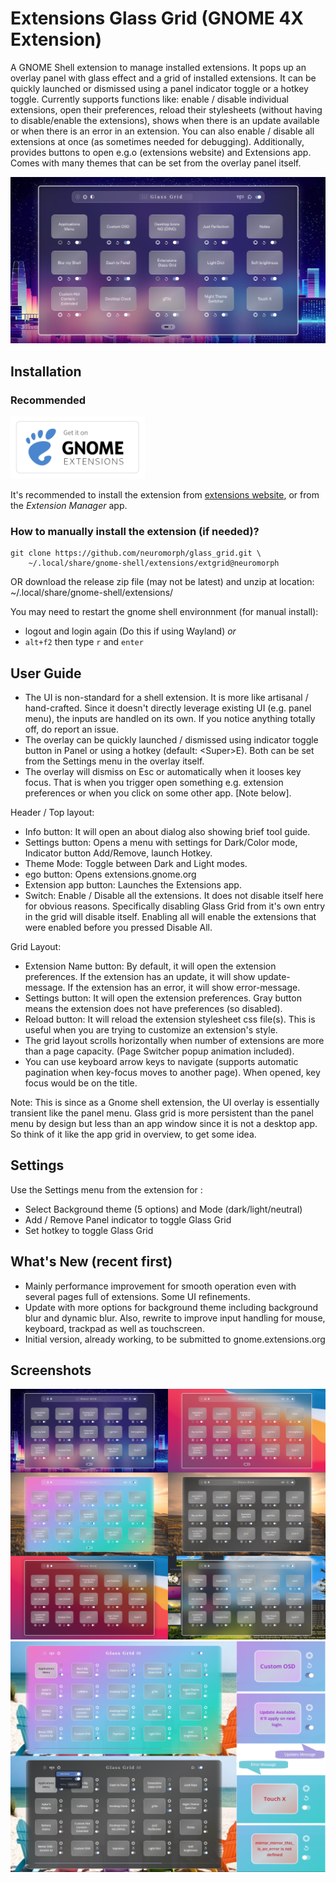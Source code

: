 # Extensions Glass Grid (GNOME 4X Extension)  


A GNOME Shell extension to manage installed extensions. It pops up an overlay panel with glass effect and a grid of installed extensions. It can be quickly launched or dismissed using a panel indicator toggle or a hotkey toggle. Currently supports functions like: enable / disable individual extensions, open their preferences, reload their stylesheets (without having to disable/enable the extensions), shows when there is an update available or when there is an error in an extension. You can also enable / disable all extensions at once (as sometimes needed for debugging). Additionally, provides buttons to open e.g.o (extensions website) and Extensions app. Comes with many themes that can be set from the overlay panel itself.  

![Screenshot](media/blur1.png)  


## Installation

### Recommended

[<img alt="" height="100" src="https://raw.githubusercontent.com/andyholmes/gnome-shell-extensions-badge/master/get-it-on-ego.svg?sanitize=true">](https://extensions.gnome.org/extension/6269/extensions-glass-grid/)

It's recommended to install the extension from
[extensions website](https://extensions.gnome.org/extension/6269/extensions-glass-grid/), or from
the _Extension Manager_ app.


### How to manually install the extension (if needed)?

```
git clone https://github.com/neuromorph/glass_grid.git \
	~/.local/share/gnome-shell/extensions/extgrid@neuromorph
```
OR download the release zip file (may not be latest) and unzip at location: ~/.local/share/gnome-shell/extensions/

You may need to restart the gnome shell environnment (for manual install):

- logout and login again (Do this if using Wayland) _or_
- `alt+f2` then type `r` and `enter` 


## User Guide  
- The UI is non-standard for a shell extension. It is more like artisanal / hand-crafted. Since it doesn't directly leverage existing UI (e.g. panel menu), the inputs are handled on its own. If you notice anything totally off, do report an issue. 
- The overlay can be quickly launched / dismissed using indicator toggle button in Panel or using a hotkey (default: \<Super>E). Both can be set from the Settings menu in the overlay itself.
- The overlay will dismiss on Esc or automatically when it looses key focus. That is when you trigger open something e.g. extension preferences or when you click on some other app. [Note below].    

Header / Top layout:
- Info button: It will open an about dialog also showing brief tool guide.
- Settings button: Opens a menu with settings for Dark/Color mode, Indicator button Add/Remove, launch Hotkey.
- Theme Mode: Toggle between Dark and Light modes.
- ego button: Opens extensions.gnome.org
- Extension app button: Launches the Extensions app.
- Switch: Enable / Disable all the extensions. It does not disable itself here for obvious reasons. Specifically disabling Glass Grid from it's own entry in the grid will disable itself. Enabling all will enable the extensions that were enabled before you pressed Disable All.  

Grid Layout:
- Extension Name button: By default, it will open the extension preferences. If the extension has an update, it will show update-message. If the extension has an error, it will show error-message.
- Settings button: It will open the extension preferences. Gray button means the extension does not have preferences (so disabled).
- Reload button: It will reload the extension stylesheet css file(s). This is useful when you are trying to customize an extension's style.
- The grid layout scrolls horizontally when number of extensions are more than a page capacity. (Page Switcher popup animation included).
- You can use keyboard arrow keys to navigate (supports automatic pagination when key-focus moves to another page). When opened, key focus would be on the title.  

Note: This is since as a Gnome shell extension, the UI overlay is essentially transient like the panel menu. Glass grid is more persistent than the panel menu by design but less than an app window since it is not a desktop app. So think of it like the app grid in overview, to get some idea.




## Settings
Use the Settings menu from the extension for :
- Select Background theme (5 options) and Mode (dark/light/neutral)
- Add / Remove Panel indicator to toggle Glass Grid
- Set hotkey to toggle Glass Grid


## What's New (recent first)
- Mainly performance improvement for smooth operation even with several pages full of extensions. Some UI refinements.
- Update with more options for background theme including background blur and dynamic blur. Also, rewrite to improve input handling for mouse, keyboard, trackpad as well as touchscreen.
- Initial version, already working, to be submitted to gnome.extensions.org



## Screenshots
![Screenshot](media/bg_small.png)  
![Screenshot](media/Screenshot_small.png) 



